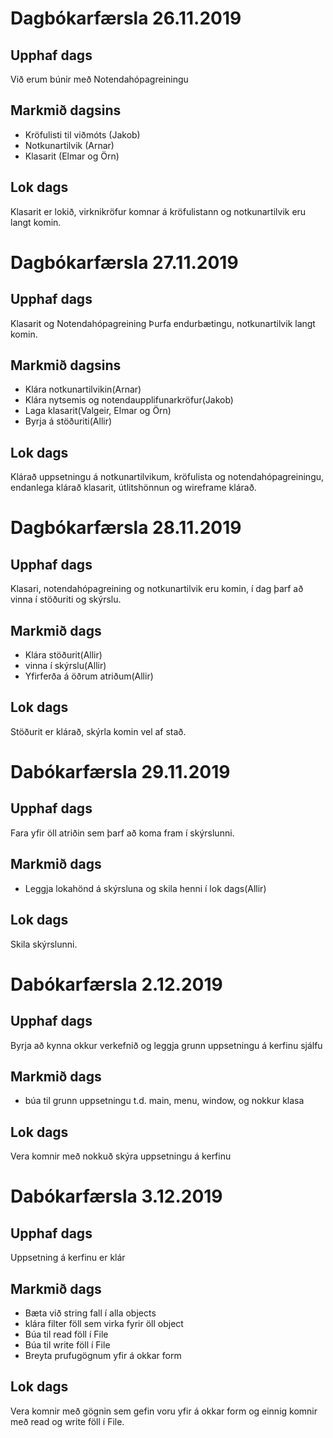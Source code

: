 # Dagbókarfærsla 26.11.2019
## Upphaf dags
Við erum búnir með Notendahópagreiningu
## Markmið dagsins
+ Kröfulisti til viðmóts (Jakob)
+ Notkunartilvik (Arnar)
+ Klasarit (Elmar og Örn)
## Lok dags
Klasarit er lokið, virknikröfur komnar á kröfulistann og notkunartilvik eru langt komin.


# Dagbókarfærsla 27.11.2019
## Upphaf dags
Klasarit og Notendahópagreining Þurfa endurbætingu, notkunartilvik langt komin.
## Markmið dagsins 
+ Klára notkunartilvikin(Arnar)
+ Klára nytsemis og notendaupplifunarkröfur(Jakob)
+ Laga klasarit(Valgeir, Elmar og Örn)
+ Byrja á stöðuriti(Allir)
## Lok dags
Klárað uppsetningu á notkunartilvikum, kröfulista og notendahópagreiningu, endanlega klárað klasarit, útlitshönnun og wireframe klárað.

# Dagbókarfærsla 28.11.2019
## Upphaf dags
Klasari, notendahópagreining og notkunartilvik eru komin, í dag þarf að vinna í stöðuriti og skýrslu. 
## Markmið dags
+ Klára stöðurit(Allir)
+ vinna í skýrslu(Allir)
+ Yfirferða á öðrum atriðum(Allir)
## Lok dags
Stöðurit er klárað, skýrla komin vel af stað.

# Dabókarfærsla 29.11.2019
## Upphaf dags
Fara yfir öll atriðin sem þarf að koma fram í skýrslunni.
## Markmið dags
+ Leggja lokahönd á skýrsluna og skila henni í lok dags(Allir)
## Lok dags 
Skila skýrslunni.

# Dabókarfærsla 2.12.2019
## Upphaf dags 
Byrja að kynna okkur verkefnið og leggja grunn uppsetningu á kerfinu sjálfu 
## Markmið dags
+ búa til grunn uppsetningu t.d. main, menu, window, og nokkur klasa
## Lok dags
Vera komnir með nokkuð skýra uppsetningu á kerfinu 

# Dabókarfærsla 3.12.2019
## Upphaf dags
Uppsetning á kerfinu er klár
## Markmið dags 
+ Bæta við string fall í alla objects
+ klára filter föll sem virka fyrir öll object 
+ Búa til read föll í File 
+ Búa til write föll í File 
+ Breyta prufugögnum yfir á okkar form 
## Lok dags
Vera komnir með gögnin sem gefin voru yfir á okkar form og einnig komnir með read og write föll í File.



